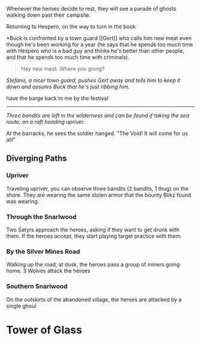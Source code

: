 Whenever the heroes decide to rest, they will see a parade of ghosts walking down past their campsite. 


Returning to Hespero, on the way to turn in the book

*Buck is confronted by a town guard [[Gert]] who calls him new meat even though he's been working for a year (he says that he spends too much time with Hespero who is a bad guy and thinks he's better than other people, and that he spends too much time with criminals).

> Hey new meat. Where you going? 

*Stefano, a nicer town guard, pushes Gert away and tells him to keep it down and assures Buck that he's just ribbing him.*

have the barge back to me by the festival 

------------



*Three bandits are left in the wilderness and can be found if taking the sea route, on a raft heading upriver.*

At the barracks, he sees the soldier hanged. "The Void! It will come for us all!"



## Diverging Paths
### Upriver
Traveling upriver, you can observe three bandits (2 bandits, 1 thug) on the shore. They are wearing the same stolen armor that the bounty Blikz found was wearing. 

### Through the Snarlwood
Two Satyrs approach the heroes, asking if they want to get drunk with them. If the heroes accept, they start playing target practice with them. 

### By the Silver Mines Road
Walking up the road, at dusk, the heroes pass a group of miners going home. 3 Wolves attack the heroes

### Southern Snarlwood
On the outskirts of the abandoned village, the heroes are attacked by a single ghoul 


# Tower of Glass
